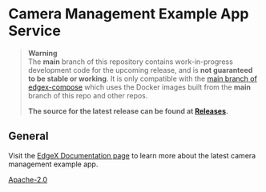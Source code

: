 # Camera Management Example App Service

> **Warning**  
> The **main** branch of this repository contains work-in-progress development code for the upcoming release, and is **not guaranteed to be stable or working**.
> It is only compatible with the [main branch of edgex-compose](https://github.com/edgexfoundry/edgex-compose) which uses the Docker images built from the **main** branch of this repo and other repos.
>
> **The source for the latest release can be found at [Releases](https://github.com/edgexfoundry/edgex-examples/releases).**


## General
Visit the [EdgeX Documentation page](https://github.com/edgexfoundry/edgex-examples/blob/main/application-services/custom/camera-management/README.md) to learn more about the latest camera management example app.

[Apache-2.0](LICENSE)
